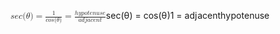 <span class="katex"><span class="katex-mathml"><math xmlns="http://www.w3.org/1998/Math/MathML"><semantics><mrow><mi>s</mi><mi>e</mi><mi>c</mi><mo stretchy="false">(</mo><mi>θ</mi><mo stretchy="false">)</mo><mo>=</mo><mfrac><mn>1</mn><mrow><mi>c</mi><mi>o</mi><mi>s</mi><mo stretchy="false">(</mo><mi>θ</mi><mo stretchy="false">)</mo></mrow></mfrac><mo>=</mo><mfrac><mrow><mi>h</mi><mi>y</mi><mi>p</mi><mi>o</mi><mi>t</mi><mi>e</mi><mi>n</mi><mi>u</mi><mi>s</mi><mi>e</mi></mrow><mrow><mi>a</mi><mi>d</mi><mi>j</mi><mi>a</mi><mi>c</mi><mi>e</mi><mi>n</mi><mi>t</mi></mrow></mfrac></mrow><annotation encoding="application/x-tex">sec(\theta) = \frac{1}{cos(\theta)} = \frac{hypotenuse}{adjacent}</annotation></semantics></math></span><span class="katex-html" aria-hidden="true"><span class="base"><span class="strut" style="height:1em;vertical-align:-0.25em;"></span><span class="mord mathnormal">s</span><span class="mord mathnormal">e</span><span class="mord mathnormal">c</span><span class="mopen">(</span><span class="mord mathnormal" style="margin-right:0.02778em;">θ</span><span class="mclose">)</span><span class="mspace" style="margin-right:0.2777777777777778em;"></span><span class="mrel">=</span><span class="mspace" style="margin-right:0.2777777777777778em;"></span></span><span class="base"><span class="strut" style="height:1.365108em;vertical-align:-0.52em;"></span><span class="mord"><span class="mopen nulldelimiter"></span><span class="mfrac"><span class="vlist-t vlist-t2"><span class="vlist-r"><span class="vlist" style="height:0.845108em;"><span style="top:-2.655em;"><span class="pstrut" style="height:3em;"></span><span class="sizing reset-size6 size3 mtight"><span class="mord mtight"><span class="mord mathnormal mtight">c</span><span class="mord mathnormal mtight">o</span><span class="mord mathnormal mtight">s</span><span class="mopen mtight">(</span><span class="mord mathnormal mtight" style="margin-right:0.02778em;">θ</span><span class="mclose mtight">)</span></span></span></span><span style="top:-3.23em;"><span class="pstrut" style="height:3em;"></span><span class="frac-line" style="border-bottom-width:0.04em;"></span></span><span style="top:-3.394em;"><span class="pstrut" style="height:3em;"></span><span class="sizing reset-size6 size3 mtight"><span class="mord mtight"><span class="mord mtight">1</span></span></span></span></span><span class="vlist-s">​</span></span><span class="vlist-r"><span class="vlist" style="height:0.52em;"><span></span></span></span></span></span><span class="mclose nulldelimiter"></span></span><span class="mspace" style="margin-right:0.2777777777777778em;"></span><span class="mrel">=</span><span class="mspace" style="margin-right:0.2777777777777778em;"></span></span><span class="base"><span class="strut" style="height:1.4133239999999998em;vertical-align:-0.481108em;"></span><span class="mord"><span class="mopen nulldelimiter"></span><span class="mfrac"><span class="vlist-t vlist-t2"><span class="vlist-r"><span class="vlist" style="height:0.9322159999999999em;"><span style="top:-2.6550000000000002em;"><span class="pstrut" style="height:3em;"></span><span class="sizing reset-size6 size3 mtight"><span class="mord mtight"><span class="mord mathnormal mtight">a</span><span class="mord mathnormal mtight">d</span><span class="mord mathnormal mtight" style="margin-right:0.05724em;">j</span><span class="mord mathnormal mtight">a</span><span class="mord mathnormal mtight">c</span><span class="mord mathnormal mtight">e</span><span class="mord mathnormal mtight">n</span><span class="mord mathnormal mtight">t</span></span></span></span><span style="top:-3.23em;"><span class="pstrut" style="height:3em;"></span><span class="frac-line" style="border-bottom-width:0.04em;"></span></span><span style="top:-3.446108em;"><span class="pstrut" style="height:3em;"></span><span class="sizing reset-size6 size3 mtight"><span class="mord mtight"><span class="mord mathnormal mtight">h</span><span class="mord mathnormal mtight" style="margin-right:0.03588em;">y</span><span class="mord mathnormal mtight">p</span><span class="mord mathnormal mtight">o</span><span class="mord mathnormal mtight">t</span><span class="mord mathnormal mtight">e</span><span class="mord mathnormal mtight">n</span><span class="mord mathnormal mtight">u</span><span class="mord mathnormal mtight">s</span><span class="mord mathnormal mtight">e</span></span></span></span></span><span class="vlist-s">​</span></span><span class="vlist-r"><span class="vlist" style="height:0.481108em;"><span></span></span></span></span></span><span class="mclose nulldelimiter"></span></span></span></span></span>